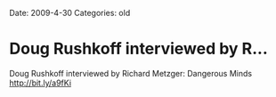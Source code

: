 Date: 2009-4-30
Categories: old

# Doug Rushkoff interviewed by R...

Doug Rushkoff interviewed by Richard Metzger: Dangerous Minds <a href="http://bit.ly/a9fKi" rel="nofollow">http://bit.ly/a9fKi</a>
